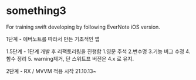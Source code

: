 # something3
For training swift developing by following EverNote iOS version.

1단계 - 에버노트를 따라서 만든 기초적인 앱

1.5단계 - 1단계 개발 후 리팩토리링을 진행함
1.영문 주석
2.변수명
3.기능 버그 수정
4.함수 정리
5. warning제거, 단 스위트프 버전은 4.x 로 유지.

2단계 - RX / MVVM 적용 시작
21.10.13~

